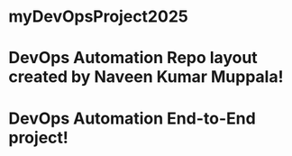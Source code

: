 # myDevOpsProject2025
# DevOps Automation Repo layout created by Naveen Kumar Muppala!
# DevOps Automation End-to-End project!
